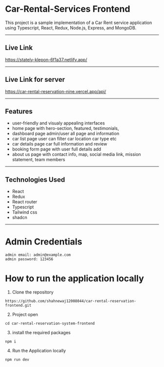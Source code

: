 # Car-Rental-Services Frontend

This project is a sample implementation of a Car Rent service application using Typescript, React, Redux, Node.js, Express, and MongoDB.

---

## Live Link

https://stately-klepon-6f1a37.netlify.app/


---
## Live Link for server

https://car-rental-reservation-nine.vercel.app/api/


---



## Features

- user-friendly and visualy appealing interfaces
- home page with hero-section, featured, testimonials, 
- dashboard page admin/user all page and information
- car list page user can filter car location car type etc
- car details page car full information and review
- booking form page with user full details add
- about us page with contact info, map, social media link, mission statement, team members

---

## Technologies Used

- React
- Redux
- React router
- Typescript
- Tailwind css
- shadcn

---

# Admin Credentials
```
admin email: admin@example.com
admin password: 123456
```

# How to run the application locally

1. Clone the repository

```
https://github.com/shahnewaj12008044/car-rental-reservation-frontend.git
```

2. Project open

```
cd car-rental-reservation-system-frontend

```

3. install the required packages

```
npm i
```



4. Run the Application locally

```
npm run dev
```

